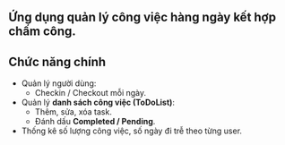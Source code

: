 
Ứng dụng **quản lý công việc hàng ngày kết hợp chấm công**.  
---
## Chức năng chính
- Quản lý người dùng:
  - Checkin / Checkout mỗi ngày.
- Quản lý **danh sách công việc (ToDoList)**:
  - Thêm, sửa, xóa task.
  - Đánh dấu **Completed / Pending**.
- Thống kê số lượng công việc, số ngày đi trễ theo từng user.

